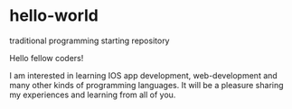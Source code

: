# hello-world
traditional programming starting repository

Hello fellow coders!

I am interested in learning IOS app development, web-development and many other kinds of programming languages.
It will be a pleasure sharing my experiences and learning from all of you.
